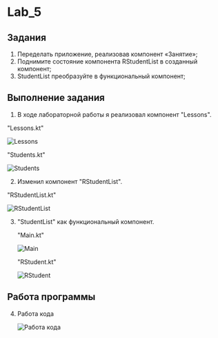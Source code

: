 # Lab_5

## Задания

1. Переделать приложение, реализовав компонент «Занятие»;
2. Поднимите состояние компонента RStudentList в созданный компонент;
3. StudentList преобразуйте в функциональный компонент;

## Выполнение задания

1. В ходе лабораторной работы я реализовал компонент "Lessons".

"Lessons.kt"

   ![Lessons](https://i.ibb.co/TYbXJvF/2.jpg)
   
"Students.kt"

   ![Students](https://i.ibb.co/m8gyCnx/4-1.jpg)

2. Изменил компонент "RStudentList".

"RStudentList.kt"

   ![RStudentList](https://i.ibb.co/fQSYV4v/4.jpg)

3. "StudentList" как функциональный компонент.

    "Main.kt"
    
    ![Main](https://i.ibb.co/JCHg0rG/1.jpg)
    
    "RStudent.kt"
    
    ![RStudent](https://i.ibb.co/68Tb2N4/3.jpg)

## Работа программы

4. Работа кода

    ![Работа кода](https://i.ibb.co/qDMjxFY/5.jpg)

